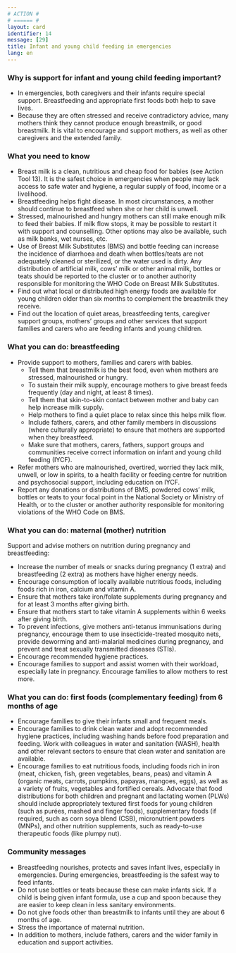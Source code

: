 ```yaml
---
# ACTION #
# ====== #
layout: card
identifier: 14
message: [29]
title: Infant and young child feeding in emergencies
lang: en
---
```


### Why is support for infant and young child feeding important? 

- In emergencies, both caregivers and their infants require special support. Breastfeeding and appropriate first foods both help to save lives. 
- Because they are often stressed and receive contradictory advice, many mothers think they cannot produce enough breastmilk, or good breastmilk. It is vital to encourage and support mothers, as well as other caregivers and the extended family. 

### What you need to know

- Breast milk is a clean, nutritious and cheap food for babies (see Action Tool 13). It is the safest choice in emergencies when people may lack access to safe water and hygiene, a regular supply of food, income or a livelihood.
-	Breastfeeding helps fight disease. In most circumstances, a mother should continue to breastfeed when she or her child is unwell. 
-	Stressed, malnourished and hungry mothers can still make enough milk to feed their babies. If milk flow stops, it may be possible to restart it with support and counselling. Other options may also be available, such as milk banks, wet nurses, etc.
-	Use of Breast Milk Substitutes (BMS) and bottle feeding can increase the incidence of diarrhoea and death when bottles/teats are not adequately cleaned or sterilized, or the water used is dirty. Any distribution of artificial milk, cows’ milk or other animal milk, bottles or teats should be reported to the cluster or to another authority responsible for monitoring the WHO Code on Breast Milk Substitutes. 
-	Find out what local or distributed high energy foods are available for young children older than six months to complement the breastmilk they receive.
-	Find out the location of quiet areas, breastfeeding tents, caregiver support groups, mothers’ groups and other services that support families and carers who are feeding infants and young children. 

### What you can do: breastfeeding
-	Provide support to mothers, families and carers with babies.
    - Tell them that breastmilk is the best food, even when mothers are stressed, malnourished or hungry.
    - To sustain their milk supply, encourage mothers to give breast feeds frequently (day and night, at least 8 times).
    - Tell them that skin-to-skin contact between mother and baby can help increase milk supply.
    - Help mothers to find a quiet place to relax since this helps milk flow.
    - Include fathers, carers, and other family members in discussions (where culturally appropriate) to ensure that mothers are supported when they breastfeed.
    - Make sure that mothers, carers, fathers, support groups and communities receive correct information on infant and young child feeding (IYCF).
-	Refer mothers who are malnourished, overtired, worried they lack milk, unwell, or low in spirits, to a health facility or feeding centre for nutrition and psychosocial support, including education on IYCF. 
-	Report any donations or distributions of BMS, powdered cows’ milk, bottles or teats to your focal point in the National Society or Ministry of Health, or to the cluster or another authority responsible for monitoring violations of the WHO Code on BMS.

### What you can do: maternal (mother) nutrition 

Support and advise mothers on nutrition during pregnancy and breastfeeding:
- Increase the number of meals or snacks during pregnancy (1 extra) and breastfeeding (2 extra) as mothers have higher energy needs. 
- Encourage consumption of locally available nutritious foods, including foods rich in iron, calcium and vitamin A.
- Ensure that mothers take iron/folate supplements during pregnancy and for at least 3 months after giving birth.
- Ensure that mothers start to take vitamin A supplements within 6 weeks after giving birth.
- To prevent infections, give mothers anti-tetanus immunisations during pregnancy, encourage them to use insecticide-treated mosquito nets, provide deworming and anti-malarial medicines during pregnancy, and prevent and treat sexually transmitted diseases (STIs).
- Encourage recommended hygiene practices.
- Encourage families to support and assist women with their workload, especially late in pregnancy. Encourage families to allow mothers to rest more. 

### What you can do: first foods (complementary feeding) from 6 months of age 

-	Encourage families to give their infants small and frequent meals.
-	Encourage families to drink clean water and adopt recommended hygiene practices, including washing hands before food preparation and feeding. Work with colleagues in water and sanitation (WASH), health and other relevant sectors to ensure that clean water and sanitation are available.
-	Encourage families to eat nutritious foods, including foods rich in iron (meat, chicken, fish, green vegetables, beans, peas) and vitamin A (organic meats, carrots, pumpkins, papayas, mangoes, eggs), as well as a variety of fruits, vegetables and fortified cereals.
Advocate that food distributions for both children and pregnant and lactating women (PLWs) should include appropriately textured first foods for young children (such as purées, mashed and finger foods), supplementary foods (if required, such as corn soya blend (CSB), micronutrient powders (MNPs), and other nutrition supplements, such as ready-to-use therapeutic foods (like plumpy nut).  

### Community messages
-	Breastfeeding nourishes, protects and saves infant lives, especially in emergencies. During emergencies, breastfeeding is the safest way to feed infants.
-	Do not use bottles or teats because these can make infants sick. If a child is being given infant formula, use a cup and spoon because they are easier to keep clean in less sanitary environments.
-	Do not give foods other than breastmilk to infants until they are about 6 months of age.
-	Stress the importance of maternal nutrition.
-	In addition to mothers, include fathers, carers and the wider family in education and support activities.
